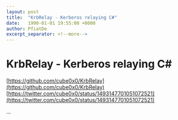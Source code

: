 ```yaml
---
layout: post
title:  "KrbRelay - Kerberos relaying C#"
date:   1990-01-01 19:55:00 +0000
author: PfiatDe
excerpt_separator: <!--more-->
---
```


# KrbRelay - Kerberos relaying C#
[https://github.com/cube0x0/KrbRelay](https://github.com/cube0x0/KrbRelay)
[https://twitter.com/cube0x0/status/1493147701051072521](https://twitter.com/cube0x0/status/1493147701051072521)

...
<!--more-->
